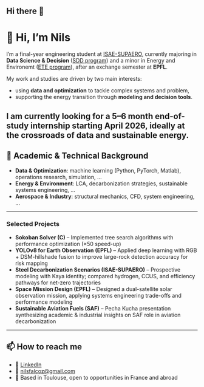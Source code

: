 ## Hi there 👋

<!--
**nils-flcz/nils-flcz** is a ✨ _special_ ✨ repository because its `README.md` (this file) appears on your GitHub profile.

Here are some ideas to get you started:

- 🔭 I’m currently working on ...
- 🌱 I’m currently learning ...
- 👯 I’m looking to collaborate on ...
- 🤔 I’m looking for help with ...
- 💬 Ask me about ...
- 📫 How to reach me: ...
- 😄 Pronouns: ...
- ⚡ Fun fact: ...
--> 

# 👋 Hi, I’m Nils 

I’m a final-year engineering student at [ISAE-SUPAERO](https://www.isae-supaero.fr/en/), currently majoring in **Data Science & Decision** ([SDD program](https://supaerodatascience.github.io)) and a minor in Energy and Environemt ([ETE program]([https://www.isae-supaero.fr/plaquette-ingenieur/#page=20])), after an exchange semester at **EPFL**.  

My work and studies are driven by two main interests:  
- using **data and optimization** to tackle complex systems and problem,  
- supporting the energy transition through **modeling and decision tools**.  

I am currently looking for a **5–6 month end-of-study internship starting April 2026**, ideally at the crossroads of **data and sustainable energy**.
---

## 🔬 Academic & Technical Background  

- **Data & Optimization**: machine learning (Python, PyTorch, Matlab), operations research, simulation, ...  
- **Energy & Environment**: LCA, decarbonization strategies, sustainable systems engineering, ...
- **Aerospace & Industry**: structural mechanics, CFD, system engineering, ...  

---

### Selected Projects  

- **Sokoban Solver (C)** – Implemented tree search algorithms with performance optimization (×50 speed-up)  
- **YOLOv8 for Earth Observation (EPFL)** – Applied deep learning with RGB + DSM-hillshade fusion to improve large-rock detection accuracy for risk mapping  
- **Steel Decarbonization Scenarios (ISAE-SUPAERO)** – Prospective modeling with Kaya identity; compared hydrogen, CCUS, and efficiency pathways for net-zero trajectories  
- **Space Mission Design (EPFL)** – Designed a dual-satellite solar observation mission, applying systems engineering trade-offs and performance modeling  
- **Sustainable Aviation Fuels (SAF)** – Pecha Kucha presentation synthesizing academic & industrial insights on SAF role in aviation decarbonization  

---

## 📫 How to reach me  

- 💼 [LinkedIn](https://www.linkedin.com/in/nils-falcoz/)  
- 📧 [nilsfalcoz@gmail.com](mailto:nilsfalcoz@gmail.com)  
- 📍 Based in Toulouse, open to opportunities in France and abroad  



